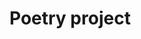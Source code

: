 <!DOCTYPE html>
<html>
  <head>
    <title>Poetry project</title>
  </head>
  <body>
    <div>
      <h1>Poetry project</h1>
    </div>
  <body>
<html>    
